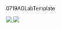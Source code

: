 0719AGLabTemplate

<a href="https://portal.azure.com/#create/Microsoft.Template/uri/https%3A%2F%2Fraw.githubusercontent.com%2Fallanhirt%2FLabArtifacts%2F0719AGLabTemplate.json" target="_blank">
    <img src="http://azuredeploy.net/deploybutton.png"/>
</a>
<a href="http://armviz.io/#/?load=https%3A%2F%2Fraw.githubusercontent.com%2Fallanhirt%2FLabArtifacts%2F0719AGLabTemplate.json" target="_blank">
    <img src="http://armviz.io/visualizebutton.png"/>
</a>